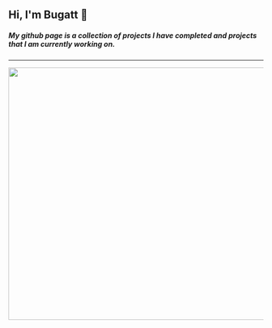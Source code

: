 
## Hi, I'm Bugatt 🌝

##### My github page is a collection of projects I have completed and projects that I am currently working on.

---
<img src="https://github.com/bugattmark/bugattmark/assets/76730347/5c1d5f6d-b962-4b61-b8af-4b91afb69127" width="889" height="500"/>
